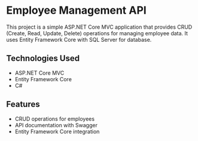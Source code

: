 # Employee Management API

This project is a simple ASP.NET Core MVC application that provides CRUD (Create, Read, Update, Delete) operations for managing employee data. It uses Entity Framework Core with SQL Server for database.

## Technologies Used

- ASP.NET Core MVC
- Entity Framework Core
- C#

## Features

- CRUD operations for employees
- API documentation with Swagger
- Entity Framework Core integration
